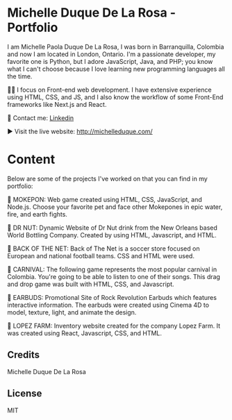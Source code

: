 # Michelle Duque De La Rosa - Portfolio

I am Michelle Paola Duque De La Rosa, I was born in Barranquilla, Colombia and now I am located in London, Ontario. I'm a passionate developer, my favorite one is Python, but I adore JavaScript, Java, and PHP; you know what I can't choose because I love learning new programming languages all the time.

👩‍💻 I focus on Front-end web development. I have extensive experience using HTML, CSS, and JS, and I also know the workflow of some Front-End frameworks like Next.js and React.

📧 Contact me: [Linkedin](https://www.linkedin.com/in/michelle-duque-de-la-rosa-95ab0481/?locale=en_US)

▶️ Visit the live website: http://michelleduque.com/


# Content

Below are some of the projects I've worked on that you can find in my portfolio:

🔵 MOKEPON: Web game created using HTML, CSS, JavaScript, and Node.js. Choose your favorite pet and face other Mokepones in epic water, fire, and earth fights.

🔵 DR NUT: Dynamic Website of Dr Nut drink from the New Orleans based World Bottling Company. Created by using HTML, Javascript, and HTML.

🔵 BACK OF THE NET: Back of The Net is a soccer store focused on European and national football teams. CSS and HTML were used.

🔵 CARNIVAL: The following game represents the most popular carnival in Colombia. You're going to be able to listen to one of their songs. This drag and drop game was built with HTML, CSS, and Javascript.

🔵 EARBUDS: Promotional Site of Rock Revolution Earbuds which features interactive information. The earbuds were created using Cinema 4D to model, texture, light, and animate the design.

🔵 LOPEZ FARM: Inventory website created for the company Lopez Farm. It was created using React, Javascript, CSS, and HTML.



## Credits

Michelle Duque De La Rosa

## License

MIT
